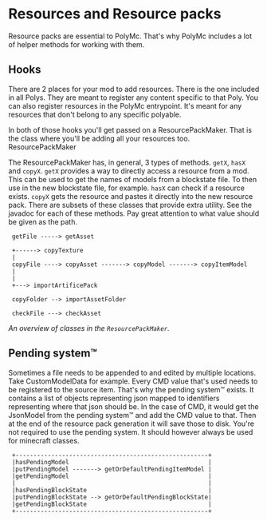 # Resources and Resource packs
Resource packs are essential to PolyMc. That's why PolyMc includes a lot of helper methods for working with them.

## Hooks
There are 2 places for your mod to add resources. There is the one included in all Polys. They are meant to register any content specific to that Poly. You can also register resources in the PolyMc entrypoint. It's meant for any resources that don't belong to any specific polyable.

In both of those hooks you'll get passed on a ResourcePackMaker. That is the class where you'll be adding all your resources too.
ResourcePackMaker

The ResourcePackMaker has, in general, 3 types of methods. `getX`, `hasX` and `copyX`. `getX` provides a way to directly access a resource from a mod. This can be used to get the names of models from a blockstate file. To then use in the new blockstate file, for example.
`hasX` can check if a resource exists. `copyX` gets the resource and pastes it directly into the new resource pack. There are subsets of these classes that provide extra utility. See the javadoc for each of these methods. Pay great attention to what value should be given as the path.
``` 
 getFile -----> getAsset

 +------> copyTexture
 |
 copyFile ----> copyAsset -------> copyModel -------> copyItemModel
 |
 |
 +---> importArtificePack

 copyFolder --> importAssetFolder

 checkFile ---> checkAsset
```
*An overview of classes in the `ResourcePackMaker`.*

## Pending system™
Sometimes a file needs to be appended to and edited by multiple locations.
Take CustomModelData for example. Every CMD value that's used needs to be registered to the source item.
That's why the pending system™ exists.
It contains a list of objects representing json mapped to identifiers representing where that json should be.
In the case of CMD, it would get the JsonModel from the pending system™ and add the CMD value to that.
Then at the end of the resource pack generation it will save those to disk.
You're not required to use the pending system.
It should however always be used for minecraft classes.
```
 +------------------------------------------------------+
 |hasPendingModel                                       |
 |putPendingModel -------> getOrDefaultPendingItemModel |
 |getPendingModel                                       |
 |                                                      |
 |hasPendingBlockState                                  |
 |putPendingBlockState --> getOrDefaultPendingBlockState|
 |getPendingBlockState                                  |
 +------------------------------------------------------+
```